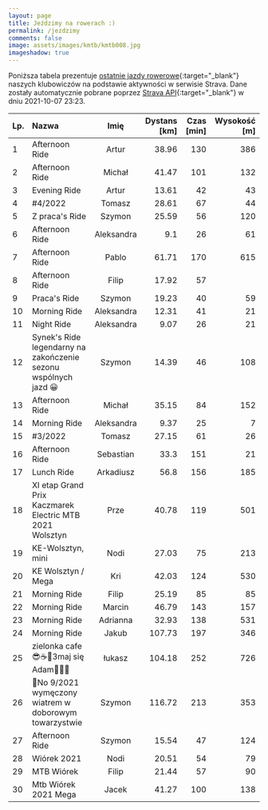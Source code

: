 ```yaml
---
layout: page
title: Jeździmy na rowerach :)
permalink: /jezdzimy
comments: false
image: assets/images/kmtb/kmtb008.jpg
imageshadow: true
---
```


Poniższa tabela prezentuje [ostatnie jazdy rowerowe](https://www.strava.com/clubs/336381){:target="_blank"} naszych klubowiczów na podstawie aktywności w serwisie Strava. Dane zostały automatycznie pobrane poprzez [Strava API](https://developers.strava.com/docs/reference/#api-Clubs-getClubActivitiesById){:target="_blank"} w dniu 2021-10-07 23:23.

Lp. | Nazwa | Imię | Dystans [km] | Czas [min] | Wysokość [m]
:--- | :--- | :---: | ---: | ---: | ---:
1|Afternoon Ride|Artur|38.96|130|386
2|Afternoon Ride|Michał|41.47|101|132
3|Evening Ride|Artur|13.61|42|43
4|#4/2022|Tomasz|28.61|67|44
5|Z praca's Ride|Szymon|25.59|56|120
6|Afternoon Ride|Aleksandra|9.1|26|61
7|Afternoon Ride|Pablo|61.71|170|615
8|Afternoon Ride|Filip|17.92|57|
9|Praca's Ride|Szymon|19.23|40|59
10|Morning Ride|Aleksandra|12.31|41|21
11|Night Ride|Aleksandra|9.07|26|21
12|Synek's Ride legendarny na zakończenie sezonu wspólnych jazd 😀|Szymon|14.39|46|108
13|Afternoon Ride|Michał|35.15|84|152
14|Morning Ride|Aleksandra|9.37|25|7
15|#3/2022|Tomasz|27.15|61|26
16|Afternoon Ride|Sebastian|33.3|151|21
17|Lunch Ride|Arkadiusz|56.8|156|185
18|XI etap Grand Prix Kaczmarek Electric MTB 2021 Wolsztyn|Prze|40.78|119|501
19|KE-Wolsztyn, mini|Nodi|27.03|75|213
20|KE Wolsztyn / Mega|Kri|42.03|124|530
21|Morning Ride|Filip|25.19|85|85
22|Morning Ride|Marcin|46.79|143|157
23|Morning Ride|Adrianna|32.93|138|531
24|Morning Ride|Jakub|107.73|197|346
25|zielonka cafe😎☕🥧3maj się Adam🏋️‍♂️🤟|łukasz|104.18|252|726
26|💯No 9/2021 wymęczony wiatrem w doborowym towarzystwie|Szymon|116.72|213|353
27|Afternoon Ride|Szymon|15.54|47|124
28|Wiórek 2021|Nodi|20.51|54|79
29|MTB Wiórek|Filip|21.44|57|90
30|Mtb Wiórek 2021 Mega|Jacek|41.27|100|138
